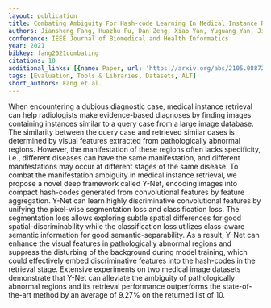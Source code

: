 ```yaml
---
layout: publication
title: Combating Ambiguity For Hash-code Learning In Medical Instance Retrieval
authors: Jiansheng Fang, Huazhu Fu, Dan Zeng, Xiao Yan, Yuguang Yan, Jiang Liu
conference: IEEE Journal of Biomedical and Health Informatics
year: 2021
bibkey: fang2021combating
citations: 10
additional_links: [{name: Paper, url: 'https://arxiv.org/abs/2105.08872'}]
tags: [Evaluation, Tools & Libraries, Datasets, ALT]
short_authors: Fang et al.
---
```

When encountering a dubious diagnostic case, medical instance retrieval can
help radiologists make evidence-based diagnoses by finding images containing
instances similar to a query case from a large image database. The similarity
between the query case and retrieved similar cases is determined by visual
features extracted from pathologically abnormal regions. However, the
manifestation of these regions often lacks specificity, i.e., different
diseases can have the same manifestation, and different manifestations may
occur at different stages of the same disease. To combat the manifestation
ambiguity in medical instance retrieval, we propose a novel deep framework
called Y-Net, encoding images into compact hash-codes generated from
convolutional features by feature aggregation. Y-Net can learn highly
discriminative convolutional features by unifying the pixel-wise segmentation
loss and classification loss. The segmentation loss allows exploring subtle
spatial differences for good spatial-discriminability while the classification
loss utilizes class-aware semantic information for good semantic-separability.
As a result, Y-Net can enhance the visual features in pathologically abnormal
regions and suppress the disturbing of the background during model training,
which could effectively embed discriminative features into the hash-codes in
the retrieval stage. Extensive experiments on two medical image datasets
demonstrate that Y-Net can alleviate the ambiguity of pathologically abnormal
regions and its retrieval performance outperforms the state-of-the-art method
by an average of 9.27% on the returned list of 10.